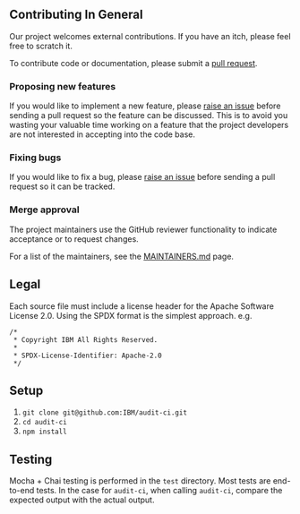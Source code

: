 ## Contributing In General

Our project welcomes external contributions. If you have an itch, please feel
free to scratch it.

To contribute code or documentation, please submit a [pull request](https://github.com/ibm/audit-ci/pulls).

### Proposing new features

If you would like to implement a new feature, please [raise an issue](https://github.com/ibm/audit-ci/issues)
before sending a pull request so the feature can be discussed. This is to avoid
you wasting your valuable time working on a feature that the project developers
are not interested in accepting into the code base.

### Fixing bugs

If you would like to fix a bug, please [raise an issue](https://github.ibm.com/IBM/audit-ci/issues) before sending a
pull request so it can be tracked.

### Merge approval

The project maintainers use the GitHub reviewer functionality to indicate acceptance or to request changes.

For a list of the maintainers, see the [MAINTAINERS.md](MAINTAINERS.md) page.

## Legal

Each source file must include a license header for the Apache
Software License 2.0. Using the SPDX format is the simplest approach.
e.g.

```
/*
 * Copyright IBM All Rights Reserved.
 *
 * SPDX-License-Identifier: Apache-2.0
 */
```

## Setup

1. `git clone git@github.com:IBM/audit-ci.git`
1. `cd audit-ci`
1. `npm install`

## Testing

Mocha + Chai testing is performed in the `test` directory. Most tests are end-to-end tests. In the case for `audit-ci`, when calling `audit-ci`, compare the expected output with the actual output.
